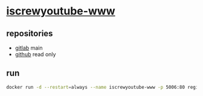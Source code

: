 # [iscrewyoutube-www](https://iscrewyoutube.com/)

## repositories

- [gitlab](https://gitlab.com/screwmycode/iscrewyoutube-www) main
- [github](https://github.com/screwmycode/iscrewyoutube-www) read only

## run

```bash
docker run -d --restart=always --name iscrewyoutube-www -p 5006:80 registry.iscrewyoutube.com/screwmycode/iscrewyoutube-www
```